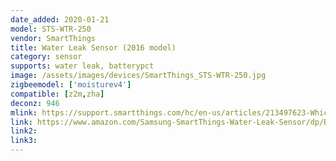 ```yaml
---
date_added: 2020-01-21
model: STS-WTR-250
vendor: SmartThings
title: Water Leak Sensor (2016 model)
category: sensor
supports: water leak, batterypct
image: /assets/images/devices/SmartThings_STS-WTR-250.jpg
zigbeemodel: ['moisturev4']
compatible: [z2m,zha]
deconz: 946
mlink: https://support.smartthings.com/hc/en-us/articles/213497623-Which-SmartThings-Water-Leak-Sensor-do-I-have-
link: https://www.amazon.com/Samsung-SmartThings-Water-Leak-Sensor/dp/B00MOIYIN6
link2: 
link3: 
---
```

